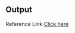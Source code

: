 ## Output

Reference Link [Click here](https://launchpad.net/simulide/0.4.15/0.4.15-stable/+download/SimulIDE_0.4.15-SR9_Win64.zip)
